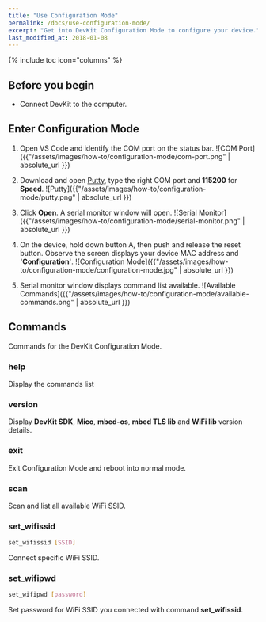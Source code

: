```yaml
---
title: "Use Configuration Mode"
permalink: /docs/use-configuration-mode/
excerpt: "Get into DevKit Configuration Mode to configure your device."
last_modified_at: 2018-01-08
---
```


{% include toc icon="columns" %}

## Before you begin

* Connect DevKit to the computer.

## Enter Configuration Mode

1. Open VS Code and identify the COM port on the status bar.
    ![COM Port]({{"/assets/images/how-to/configuration-mode/com-port.png" | absolute_url }})

2. Download and open [Putty](https://www.chiark.greenend.org.uk/~sgtatham/putty/latest.html), type the right COM port and **115200** for **Speed**.
    ![Putty]({{"/assets/images/how-to/configuration-mode/putty.png" | absolute_url }})

3. Click **Open**. A serial monitor window will open.
    ![Serial Monitor]({{"/assets/images/how-to/configuration-mode/serial-monitor.png" | absolute_url }})

4. On the device, hold down button A, then push and release the reset button. Observe the screen displays your device MAC address and **'Configuration'**.
    ![Configuration Mode]({{"/assets/images/how-to/configuration-mode/configuration-mode.jpg" | absolute_url }})

5. Serial monitor window displays command list available.
    ![Available Commands]({{"/assets/images/how-to/configuration-mode/available-commands.png" | absolute_url }})

## Commands

Commands for the DevKit Configuration Mode.

### help

Display the commands list

### version

Display **DevKit SDK**, **Mico**, **mbed-os**, **mbed TLS lib** and **WiFi lib** version details.

### exit

Exit Configuration Mode and reboot into normal mode.

### scan

Scan and list all available WiFi SSID.

### set_wifissid

```bash
set_wifissid [SSID]
```

Connect specific WiFi SSID.

### set_wifipwd

```bash
set_wifipwd [password]
```

Set password for WiFi SSID you connected with command **set_wifissid**.

